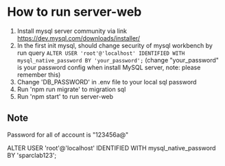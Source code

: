 # How to run server-web
1. Install mysql server community via link https://dev.mysql.com/downloads/installer/
2. In the first init mysql, should change security of mysql workbench by run query `ALTER USER 'root'@'localhost' IDENTIFIED WITH mysql_native_password BY 'your_password';` (change "your_password" is your password config when install MySQL server, note: please remember this)
3. Change 'DB_PASSWORD' in .env file to your local sql password
4. Run 'npm run migrate' to migration sql 
5. Run 'npm start' to run server-web

## Note
Password for all of account is "123456a@"

ALTER USER 'root'@'localhost' IDENTIFIED WITH mysql_native_password BY 'sparclab123';
